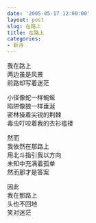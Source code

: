 ```yaml
---
date: '2005-05-17 12:00:00'
layout: post
slug: 在路上
title: 在路上
categories:
- 新诗
---
```

我在路上  
两边虽是风景  
前路却写着迷茫

小径像蛇一样蜿蜒  
陷阱像狼一样垂涎  
密林操着尖锐的荆棘  
毒虫叮咬着我的衣衫褴褛

然而  
我依然在那路上  
用北斗指引我以方向  
未知中充满着孤单  
然而那才是答案

因此  
我在那路上  
头也不回地  
笑对迷茫
